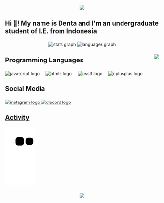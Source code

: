 <div align="center">
  <img height="250" src="https://i.pinimg.com/originals/3e/c1/46/3ec146be85c2e2eb5ae4e65919d2a355.gif"  />
</div>

###

<h2 align="left">Hi 👋! My name is Denta and I'm an undergraduate student of I.E. from Indonesia</h2>

###

<div align="center">
  <img src="https://github-readme-stats.vercel.app/api?username=Denta-ai&hide_title=false&hide_rank=false&show_icons=true&include_all_commits=true&count_private=true&disable_animations=false&theme=dracula&locale=en&hide_border=false" height="150" alt="stats graph"  />
  <img src="https://github-readme-stats.vercel.app/api/top-langs?username=Denta-ai&locale=en&hide_title=false&layout=compact&card_width=320&langs_count=5&theme=dracula&hide_border=false" height="150" alt="languages graph"  />
</div>

###

<img align="right" height="150" src="https://i.pinimg.com/564x/82/42/31/824231fd52f5d263287edf72c2aae607.jpg"  />

###

<h2 align="left">Programming Languages</h2>

###

<div align="left">
  <img src="https://cdn.jsdelivr.net/gh/devicons/devicon/icons/javascript/javascript-original.svg" height="30" alt="javascript logo"  />
  <img width="12" />
  <img src="https://cdn.jsdelivr.net/gh/devicons/devicon/icons/html5/html5-original.svg" height="30" alt="html5 logo"  />
  <img width="12" />
  <img src="https://cdn.jsdelivr.net/gh/devicons/devicon/icons/css3/css3-original.svg" height="30" alt="css3 logo"  />
  <img width="12" />
  <img src="https://cdn.jsdelivr.net/gh/devicons/devicon/icons/cplusplus/cplusplus-original.svg" height="30" alt="cplusplus logo"  />
</div>

###

<h2 align="left">Social Media</h2>

###

<div align="left">
  <a href="https://www.instagram.com/dnt.pf/" target="_blank">
    <img src="https://img.shields.io/static/v1?message=Instagram&logo=instagram&label=&color=E4405F&logoColor=white&labelColor=&style=for-the-badge" height="35" alt="instagram logo"  />
  </a>
  <a href="https://discordapp.com/users/946745150921658389" target="_blank">
    <img src="https://img.shields.io/static/v1?message=Discord&logo=discord&label=&color=7289DA&logoColor=white&labelColor=&style=for-the-badge" height="35" alt="discord logo"  />
</div>

###

<h2 align="left">Activity</h2>

![Snake animation](https://github.com/Denta-ai/Denta-ai/blob/output/github-contribution-grid-snake.svg)

###

<div align="center">
  <img src="https://profile-counter.glitch.me/Denta-ai/count.svg?"  />
</div>

###
